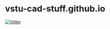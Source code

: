 # vstu-cad-stuff.github.io

[![Gitter](https://badges.gitter.im/Join%20Chat.svg)](https://gitter.im/vstu-cad-stuff/vstu-cad-stuff.github.io?utm_source=badge&utm_medium=badge&utm_campaign=pr-badge&utm_content=badge)